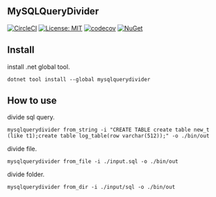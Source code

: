 ## MySQLQueryDivider

[![CircleCI](https://circleci.com/gh/guitarrapc/MySQLQueryDivider.svg?style=svg)](https://circleci.com/gh/guitarrapc/MySQLQueryDivider) [![License: MIT](https://img.shields.io/badge/License-MIT-blue.svg)](LICENSE) [![codecov](https://codecov.io/gh/guitarrapc/MySQLQueryDivider/branch/master/graph/badge.svg)](https://codecov.io/gh/guitarrapc/MySQLQueryDivider) [![NuGet](https://img.shields.io/nuget/v/mysqlquerydivider.svg)](https://www.nuget.org/packages/mysqlquerydivider)

## Install

install .net global tool.

```shell
dotnet tool install --global mysqlquerydivider
```

## How to use

divide sql query.

```shell
mysqlquerydivider from_string -i "CREATE TABLE create table new_t  (like t1);create table log_table(row varchar(512));" -o ./bin/out
```

divide file.

```shell
mysqlquerydivider from_file -i ./input.sql -o ./bin/out
```

divide folder.

```shell
mysqlquerydivider from_dir -i ./input/sql -o ./bin/out
```